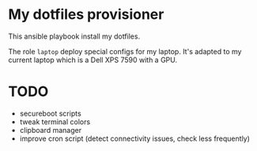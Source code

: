 # My dotfiles provisioner

This ansible playbook install my dotfiles.

The role `laptop` deploy special configs for my laptop.
It's adapted to my current laptop which is a Dell XPS 7590 with a GPU.

# TODO

* secureboot scripts
* tweak terminal colors
* clipboard manager
* improve cron script (detect connectivity issues, check less frequently)
